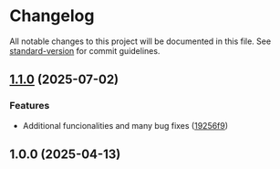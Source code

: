 # Changelog

All notable changes to this project will be documented in this file. See [standard-version](https://github.com/conventional-changelog/standard-version) for commit guidelines.

## [1.1.0](https://github.com/reimlima/server_ansiblify/compare/v1.0.0...v1.1.0) (2025-07-02)


### Features

* Additional funcionalities and many bug fixes ([19256f9](https://github.com/reimlima/server_ansiblify/commit/19256f95a39e1619f4fb49269600739016fa299c))

## 1.0.0 (2025-04-13)
